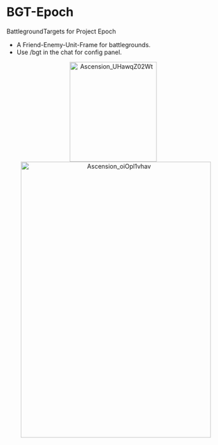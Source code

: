 # BGT-Epoch
BattlegroundTargets for Project Epoch

- A Friend-Enemy-Unit-Frame for battlegrounds.
- Use /bgt in the chat for config panel.

<p align="center">
  <img src="https://github.com/user-attachments/assets/e6d31aea-5290-4c2e-95f4-728d953cb2f9" width="201" height="230" align="top" alt="Ascension_UHawqZ02Wt" />
  &nbsp;&nbsp;
  <img src="https://github.com/user-attachments/assets/76b1433c-5c23-41cd-bf0d-f5f269ff463b" width="439" height="636" align="top" alt="Ascension_oiOpl1vhav" />
</p>


